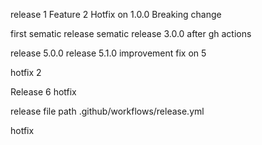 release 1
Feature 2
Hotfix on 1.0.0
Breaking change

first sematic release 
sematic release 3.0.0 after gh actions

release 5.0.0
release 5.1.0 improvement
fix on 5

hotfix 2

Release 6
hotfix

release file path
.github/workflows/release.yml

hotfix
